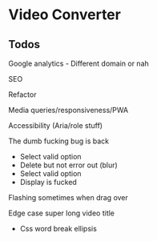 # Video Converter

## Todos

Google analytics - Different domain or nah

SEO

Refactor

Media queries/responsiveness/PWA

Accessibility (Aria/role stuff)

The dumb fucking bug is back
- Select valid option
- Delete but not error out (blur)
- Select valid option
- Display is fucked

Flashing sometimes when drag over

Edge case super long video title
- Css word break ellipsis